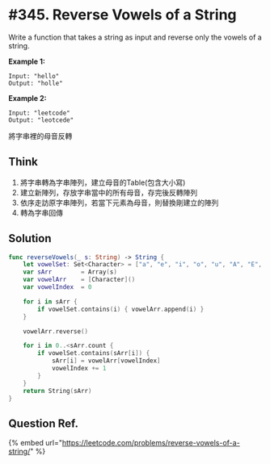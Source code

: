 # \#345. Reverse Vowels of a String

Write a function that takes a string as input and reverse only the vowels of a string.

**Example 1:**

```text
Input: "hello"
Output: "holle"
```

**Example 2:**

```text
Input: "leetcode"
Output: "leotcede"
```

將字串裡的母音反轉

## Think

1. 將字串轉為字串陣列，建立母音的Table\(包含大小寫\)
2. 建立新陣列，存放字串當中的所有母音，存完後反轉陣列
3. 依序走訪原字串陣列，若當下元素為母音，則替換剛建立的陣列
4. 轉為字串回傳

## Solution

```swift
func reverseVowels(_ s: String) -> String {
    let vowelSet: Set<Character> = ["a", "e", "i", "o", "u", "A", "E", "I", "O", "U"]
    var sArr        = Array(s)
    var vowelArr    = [Character]()
    var vowelIndex  = 0

    for i in sArr {
        if vowelSet.contains(i) { vowelArr.append(i) }
    }

    vowelArr.reverse()

    for i in 0..<sArr.count {
        if vowelSet.contains(sArr[i]) {
            sArr[i] = vowelArr[vowelIndex]
            vowelIndex += 1
        }
    }
    return String(sArr)
}
```

## Question Ref.

{% embed url="https://leetcode.com/problems/reverse-vowels-of-a-string/" %}



